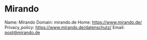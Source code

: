 
# Mirando

Name: Mirando
Domain: mirando.de
Home: https://www.mirando.de/
Privacy_policy: https://www.mirando.de/datenschutz/
Email: post@mirando.de
